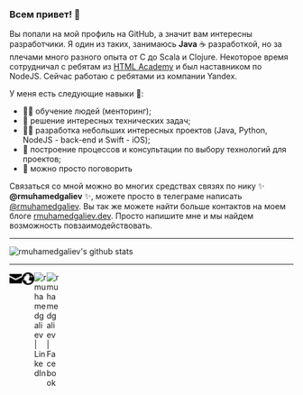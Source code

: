 ### Всем привет! 👋

Вы попали на мой профиль на GitHub, а значит вам интересны разработчики. Я один из таких, занимаюсь **Java** ☕️ разработкой, но за плечами много разного опыта от C до Scala и Clojure. Некоторое время сотрудничал с ребятам из [HTML Academy](https://htmlacademy.ru/study) и был наставником по NodeJS. Сейчас работаю с ребятами из компании Yandex.

У меня есть следующие навыки 🧠:

- 🧙‍♂️ обучение людей (менторинг);
- 🦾 решение интересных технических задач;
- 👨‍💻 разработка небольших интересных проектов (Java, Python, NodeJS - back-end и Swift - iOS);
- 🤯 построение процессов и консультации по выбору технологий для проектов;
- 💬 можно просто поговорить


Связаться со мной можно во многих средствах связях по нику ✨ __@rmuhamedgaliev__ ✨, можете просто в телеграме написать [@rmuhamedgaliev](https://t.me/rmuhamedgaliev). Вы так же можете найти больше контактов на моем блоге [rmuhamedgaliev.dev](https://rmuhamedgaliev.dev). Просто напишите мне и мы найдем возможность повзаимодействовать.

---

![rmuhamedgaliev's github stats](https://github-readme-stats.vercel.app/api?username=rmuhamedgaliev&count_private=true&show_icons=true&show_owner=true&theme=dark)

---

[<img align="left" alt="rinat.muhamedgaliev@gmail.com | Email" width="22px" src="https://raw.githubusercontent.com/iconic/open-iconic/master/svg/envelope-closed.svg" />][mail]
[<img align="left" alt="rmuhamedgaliev.dev | Blog" width="22px" src="https://raw.githubusercontent.com/iconic/open-iconic/master/svg/globe.svg" />][rmuhamedgaliev.dev]
[<img align="left" alt="rmuhamedgaliev | LinkedIn" width="22px" src="https://cdn.jsdelivr.net/npm/simple-icons@v3/icons/linkedin.svg" />][linkedin]
[<img align="left" alt="rmuhamedgaliev | Facebook" width="22px" src="https://cdn.jsdelivr.net/npm/simple-icons@v3/icons/facebook.svg" />][facebook]

[mail]: mailto:rinat.muhamedgaliev@gmail.com
[rmuhamedgaliev.dev]: https://rmuhamedgaliev.dev
[linkedin]: https://linkedin.com/in/rmuhamedgaliev
[facebook]: https://twitter.com/rmuhamedgaliev
